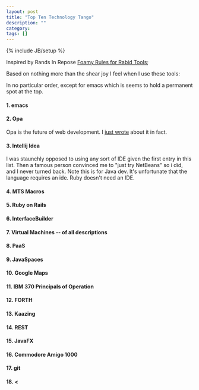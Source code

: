 ```yaml
---
layout: post
title: "Top Ten Technology Tango"
description: ""
category: 
tags: []
---
```

{% include JB/setup %}

Inspired by Rands In Repose [Foamy Rules for
Rabid Tools](http://www.randsinrepose.com/archives/2009/11/02/the_foamy_rules_for_rabid_tools.html);


Based on nothing more than the shear joy I feel when I use these
tools:

In no particular order, except for emacs which is seems to hold a
permanent spot at the top.



#### 1. emacs

#### 2. Opa

Opa is the future of web development. I 
[just wrote](http://blog.bcferrycoder.com) about it in fact.

#### 3. Intellij Idea

I was staunchly opposed to using any sort of IDE given the first entry
in this list. Then a famous person convinced me to "just try NetBeans"
so i did, and I never turned back. Note this is for Java dev. It's
unfortunate that the language requires an ide. Ruby doesn't need an
IDE.
	     

#### 4. MTS Macros

#### 5. Ruby on Rails

#### 6. InterfaceBuilder

#### 7. Virtual Machines -- of all descriptions

#### 8. PaaS

#### 9. JavaSpaces

#### 10. Google Maps

#### 11. IBM 370 Principals of Operation

#### 12. FORTH

#### 13. Kaazing

#### 14. REST

#### 15. JavaFX

#### 16. Commodore Amigo 1000

#### 17. git

#### 18.  <
